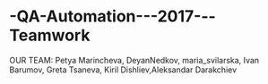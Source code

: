 # -QA-Automation---2017---Teamwork
OUR TEAM: Petya Marincheva, DeyanNedkov, maria_svilarska, Ivan Barumov, Greta Tsaneva, Kiril Dishliev,Aleksandar Darakchiev
